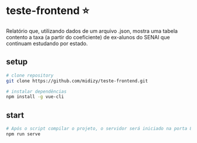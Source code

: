 # teste-frontend ⭐️

Relatório que, utilizando dados de um arquivo .json, mostra uma tabela contento a taxa (a partir do coeficiente) de ex-alunos do SENAI que continuam estudando por estado.

## setup

``` bash
# clone repository
git clone https://github.com/midizy/teste-frontend.git

# instalar dependências
npm install -g vue-cli
``` 

## start

``` bash
# Após o script compilar o projeto, o servidor será iniciado na porta 8080
npm run serve
``` 

